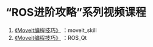 # “ROS进阶攻略”系列视频课程

1. [《Moveit编程技巧》](https://class.guyuehome.com/detail/p_5e99807f9ac65_rWrEfAGO/6) ：moveit_skill
2. [《Moveit编程技巧》](https://class.guyuehome.com/detail/p_5eba414d58533_Uh4XTbPi/6) ：ROS_Qt
